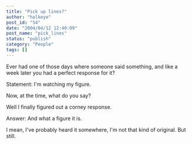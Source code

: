 ```yaml
---
title: "Pick up lines?"
author: "halkeye"
post_id: "54"
date: "2004/04/12 12:40:09"
post_name: "pick_lines"
status: "publish"
category: "People"
tags: []
---
```


Ever had one of those days where someone said something, and like a week later you had a perfect response for it?

Statement: I'm watching my figure.

Now, at the time, what do you say?

Well I finally figured out a corney response.

Answer: And what a figure it is.

I mean, I've probably heard it somewhere, I'm not that kind of original. But still.